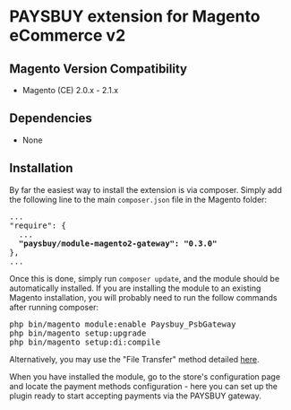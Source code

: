 # PAYSBUY extension for Magento eCommerce v2

## Magento Version Compatibility
- Magento (CE) 2.0.x - 2.1.x

## Dependencies
- None

## Installation
By far the easiest way to install the extension is via composer. Simply add the following line to the main `composer.json` file in the Magento folder:

<pre>
...
"require": {
  ...
  <b>"paysbuy/module-magento2-gateway": "0.3.0"</b>
},
...
</pre>
Once this is done, simply run `composer update`, and the module should be automatically installed. If you are installing the module to an existing Magento installation, you will probably need to run the follow commands after running composer:

<pre>
php bin/magento module:enable Paysbuy_PsbGateway
php bin/magento setup:upgrade
php bin/magento setup:di:compile
</pre>

Alternatively, you may use the "File Transfer" method detailed [here](https://www.quora.com/How-do-I-install-extensions-in-magento2).

When you have installed the module, go to the store's configuration page and locate the payment methods configuration - here you can set up the plugin ready to start accepting payments via the PAYSBUY gateway.

